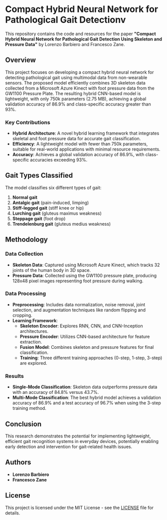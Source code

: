 # Compact Hybrid Neural Network for Pathological Gait Detectionv
This repository contains the code and resources for the paper **"Compact Hybrid Neural Network for Pathological Gait Detection Using Skeleton and Pressure Data"** by Lorenzo Barbiero and Francesco Zane.

## Overview

This project focuses on developing a compact hybrid neural network for detecting pathological gait using multimodal data from non-wearable sensors. The proposed model efficiently combines 3D skeleton data collected from a Microsoft Azure Kinect with foot pressure data from the GW1100 Pressure Plate. The resulting hybrid CNN-based model is lightweight, with only 750k parameters (2.75 MB), achieving a global validation accuracy of 86.9% and class-specific accuracy greater than 93%.

### Key Contributions

- **Hybrid Architecture**: A novel hybrid learning framework that integrates skeletal and foot pressure data for accurate gait classification.
- **Efficiency**: A lightweight model with fewer than 750k parameters, suitable for real-world applications with minimal resource requirements.
- **Accuracy**: Achieves a global validation accuracy of 86.9%, with class-specific accuracies exceeding 93%.
  
## Gait Types Classified

The model classifies six different types of gait:

1. **Normal gait**
2. **Antalgic gait** (pain-induced, limping)
3. **Stiff-legged gait** (stiff knee or hip)
4. **Lurching gait** (gluteus maximus weakness)
5. **Steppage gait** (foot drop)
6. **Trendelenburg gait** (gluteus medius weakness)

## Methodology

### Data Collection

- **Skeleton Data**: Captured using Microsoft Azure Kinect, which tracks 32 joints of the human body in 3D space.
- **Pressure Data**: Collected using the GW1100 pressure plate, producing 128x48 pixel images representing foot pressure during walking.

### Data Processing

- **Preprocessing**: Includes data normalization, noise removal, joint selection, and augmentation techniques like random flipping and cropping.
- **Learning Framework**:
  - **Skeleton Encoder**: Explores RNN, CNN, and CNN-Inception architectures.
  - **Pressure Encoder**: Utilizes CNN-based architecture for feature extraction.
  - **Fusion Model**: Combines skeleton and pressure features for final classification.
  - **Training**: Three different training approaches (0-step, 1-step, 3-step) are explored.

### Results

- **Single-Mode Classification**: Skeleton data outperforms pressure data with an accuracy of 84.8% versus 43.7%.
- **Multi-Mode Classification**: The best hybrid model achieves a validation accuracy of 86.9% and a test accuracy of 96.7% when using the 3-step training method.

## Conclusion

This research demonstrates the potential for implementing lightweight, efficient gait recognition systems in everyday devices, potentially enabling early detection and intervention for gait-related health issues.

## Authors

- **Lorenzo Barbiero**
- **Francesco Zane**

## License

This project is licensed under the MIT License - see the [LICENSE](LICENSE) file for details.
